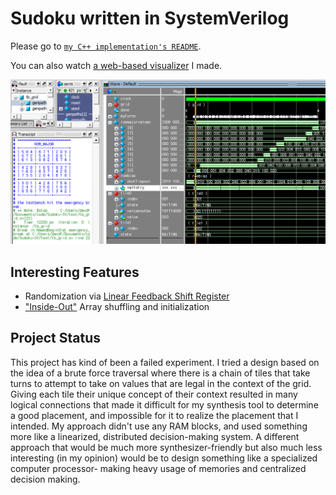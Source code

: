 
# Sudoku written in SystemVerilog

Please go to [`my C++ implementation's README`](https://github.com/david-fong/Sudoku-CPP#sudoku-with-c).

You can also watch [a web-based visualizer](https://david-fong.github.io/Sudoku-JS/) I made.

![](assets/images/repo-social-image.png)

## Interesting Features

- Randomization via [Linear Feedback Shift Register](https://en.wikipedia.org/wiki/Linear-feedback_shift_register#Galois_LFSRs)
- ["Inside-Out"](https://en.wikipedia.org/wiki/Fisher%E2%80%93Yates_shuffle#The_%22inside-out%22_algorithm) Array shuffling and initialization

## Project Status

This project has kind of been a failed experiment. I tried a design based on the idea of a brute force traversal where there is a chain of tiles that take turns to attempt to take on values that are legal in the context of the grid. Giving each tile their unique concept of their context resulted in many logical connections that made it difficult for my synthesis tool to determine a good placement, and impossible for it to realize the placement that I intended. My approach didn't use any RAM blocks, and used something more like a linearized, distributed decision-making system. A different approach that would be much more synthesizer-friendly but also much less interesting (in my opinion) would be to design something like a specialized computer processor- making heavy usage of memories and centralized decision making.
